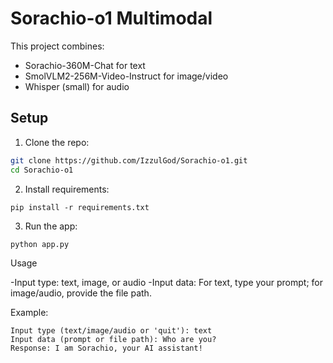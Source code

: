 # Sorachio-o1 Multimodal

This project combines:
- Sorachio-360M-Chat for text
- SmolVLM2-256M-Video-Instruct for image/video
- Whisper (small) for audio

## Setup

1. Clone the repo:
```bash
git clone https://github.com/IzzulGod/Sorachio-o1.git
cd Sorachio-o1
```

2. Install requirements:
```
pip install -r requirements.txt
```


3. Run the app:
```
python app.py
```


Usage

-Input type: text, image, or audio
-Input data: For text, type your prompt; for image/audio, provide the file path.


Example:
```
Input type (text/image/audio or 'quit'): text
Input data (prompt or file path): Who are you?
Response: I am Sorachio, your AI assistant!
```
